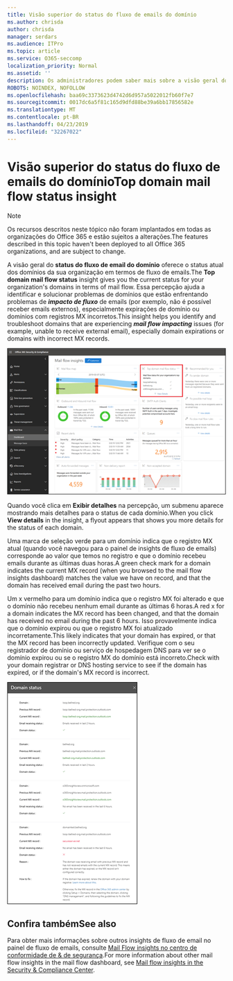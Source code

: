 ```yaml
---
title: Visão superior do status do fluxo de emails do domínio
ms.author: chrisda
author: chrisda
manager: serdars
ms.audience: ITPro
ms.topic: article
ms.service: O365-seccomp
localization_priority: Normal
ms.assetid: ''
description: Os administradores podem saber mais sobre a visão geral do status do fluxo de email de domínio no painel de fluxo de emails no centro de conformidade do & de segurança.
ROBOTS: NOINDEX, NOFOLLOW
ms.openlocfilehash: baa69c3373623d4742d6d957a5022012fb60f7e7
ms.sourcegitcommit: 0017dc6a5f81c165d9dfd88be39a6bb17856582e
ms.translationtype: MT
ms.contentlocale: pt-BR
ms.lasthandoff: 04/23/2019
ms.locfileid: "32267022"
---
```

# <a name="top-domain-mail-flow-status-insight"></a><span data-ttu-id="2e0c8-103">Visão superior do status do fluxo de emails do domínio</span><span class="sxs-lookup"><span data-stu-id="2e0c8-103">Top domain mail flow status insight</span></span>

> [!NOTE]
> <span data-ttu-id="2e0c8-104">Os recursos descritos neste tópico não foram implantados em todas as organizações do Office 365 e estão sujeitos a alterações.</span><span class="sxs-lookup"><span data-stu-id="2e0c8-104">The features described in this topic haven't been deployed to all Office 365 organizations, and are subject to change.</span></span>

<span data-ttu-id="2e0c8-105">A visão geral do **status do fluxo de email do domínio** oferece o status atual dos domínios da sua organização em termos de fluxo de emails.</span><span class="sxs-lookup"><span data-stu-id="2e0c8-105">The **Top domain mail flow status** insight gives you the current status for your organization's domains in terms of mail flow.</span></span> <span data-ttu-id="2e0c8-106">Essa percepção ajuda a identificar e solucionar problemas de domínios que estão enfrentando problemas de ***impacto de fluxo*** de emails (por exemplo, não é possível receber emails externos), especialmente expirações de domínio ou domínios com registros MX incorretos.</span><span class="sxs-lookup"><span data-stu-id="2e0c8-106">This insight helps you identify and troubleshoot domains that are experiencing ***mail flow impacting*** issues (for example, unable to receive external email), especially domain expirations or domains with incorrect MX records.</span></span>

![A visão geral do status do fluxo de domínio no painel de fluxo de emails no centro de conformidade do & de segurança](media/domain-mail-flow-status-selected.png)

<span data-ttu-id="2e0c8-108">Quando você clica em **Exibir detalhes** na percepção, um submenu aparece mostrando mais detalhes para o status de cada domínio.</span><span class="sxs-lookup"><span data-stu-id="2e0c8-108">When you click **View details** in the insight, a flyout appears that shows you more details for the status of each domain.</span></span>

<span data-ttu-id="2e0c8-109">Uma marca de seleção verde para um domínio indica que o registro MX atual (quando você navegou para o painel de insights de fluxo de emails) corresponde ao valor que temos no registro e que o domínio recebeu emails durante as últimas duas horas.</span><span class="sxs-lookup"><span data-stu-id="2e0c8-109">A green check mark for a domain indicates the current MX record (when you browsed to the mail flow insights dashboard) matches the value we have on record, and that the domain has received email during the past two hours.</span></span>

<span data-ttu-id="2e0c8-110">Um x vermelho para um domínio indica que o registro MX foi alterado e que o domínio não recebeu nenhum email durante as últimas 6 horas.</span><span class="sxs-lookup"><span data-stu-id="2e0c8-110">A red x for a domain indicates the MX record has been changed, and that the domain has received no email during the past 6 hours.</span></span> <span data-ttu-id="2e0c8-111">Isso provavelmente indica que o domínio expirou ou que o registro MX foi atualizado incorretamente.</span><span class="sxs-lookup"><span data-stu-id="2e0c8-111">This likely indicates that your domain has expired, or that the MX record has been incorrectly updated.</span></span> <span data-ttu-id="2e0c8-112">Verifique com o seu registrador de domínio ou serviço de hospedagem DNS para ver se o domínio expirou ou se o registro MX do domínio está incorreto.</span><span class="sxs-lookup"><span data-stu-id="2e0c8-112">Check with your domain registrar or DNS hosting service to see if the domain has expired, or if the domain's MX record is incorrect.</span></span>

![O submenu de detalhes da visão superior do status do fluxo de domínio](media/domain-mail-flow-status-flyout.png)

## <a name="see-also"></a><span data-ttu-id="2e0c8-114">Confira também</span><span class="sxs-lookup"><span data-stu-id="2e0c8-114">See also</span></span>

<span data-ttu-id="2e0c8-115">Para obter mais informações sobre outros insights de fluxo de email no painel de fluxo de emails, consulte [Mail Flow insights no centro de conformidade de & de segurança](mail-flow-insights-v2.md).</span><span class="sxs-lookup"><span data-stu-id="2e0c8-115">For more information about other mail flow insights in the mail flow dashboard, see [Mail flow insights in the Security & Compliance Center](mail-flow-insights-v2.md).</span></span>
